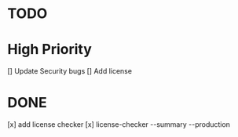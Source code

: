 # TODO

# High Priority

[] Update Security bugs
[] Add license



# DONE

[x] add license checker
[x] license-checker --summary --production